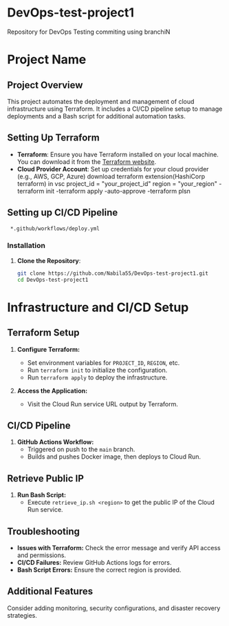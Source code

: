 # DevOps-test-project1
Repository for DevOps Testing
commiting using branchiN

# Project Name

## Project Overview

This project automates the deployment and management of cloud infrastructure using Terraform. It includes a CI/CD pipeline setup to manage deployments and a Bash script for additional automation tasks.

## Setting Up Terraform

- **Terraform**: Ensure you have Terraform installed on your local machine. You can download it from the [Terraform website](https://www.terraform.io/downloads.html).
- **Cloud Provider Account**: Set up credentials for your cloud provider (e.g., AWS, GCP, Azure)
     download terraform extension(HashiCorp terraform) in vsc
     project_id = "your_project_id"
      region     = "your_region"
      -terraform init
      -terraform apply -auto-approve
      -terraform plsn
## Setting up CI/CD Pipeline
     *.github/workflows/deploy.yml
### Installation

1. **Clone the Repository**:
   ```bash
   git clone https://github.com/Nabila55/DevOps-test-project1.git
   cd DevOps-test-project1


# Infrastructure and CI/CD Setup

## Terraform Setup

1. **Configure Terraform:**
   - Set environment variables for `PROJECT_ID`, `REGION`, etc.
   - Run `terraform init` to initialize the configuration.
   - Run `terraform apply` to deploy the infrastructure.

2. **Access the Application:**
   - Visit the Cloud Run service URL output by Terraform.

## CI/CD Pipeline

1. **GitHub Actions Workflow:**
   - Triggered on push to the `main` branch.
   - Builds and pushes Docker image, then deploys to Cloud Run.

## Retrieve Public IP

1. **Run Bash Script:**
   - Execute `retrieve_ip.sh <region>` to get the public IP of the Cloud Run service.

## Troubleshooting

- **Issues with Terraform:** Check the error message and verify API access and permissions.
- **CI/CD Failures:** Review GitHub Actions logs for errors.
- **Bash Script Errors:** Ensure the correct region is provided.

## Additional Features

Consider adding monitoring, security configurations, and disaster recovery strategies.

